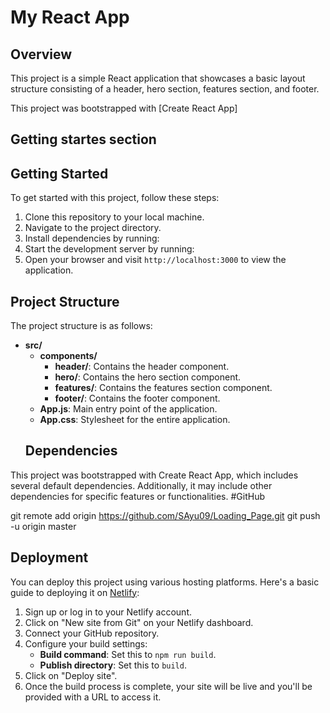 
# My React App

## Overview
This project is a simple React application that showcases a basic layout structure consisting of a header, hero section, features section, and footer.


This project was bootstrapped with [Create React App]
## Getting startes section
## Getting Started
To get started with this project, follow these steps:

1. Clone this repository to your local machine.
2. Navigate to the project directory.
3. Install dependencies by running:
 4. Start the development server by running:
5. Open your browser and visit `http://localhost:3000` to view the application.
## Project Structure
The project structure is as follows:

- **src/**
  - **components/**
    - **header/**: Contains the header component.
    - **hero/**: Contains the hero section component.
    - **features/**: Contains the features section component.
    - **footer/**: Contains the footer component.
  - **App.js**: Main entry point of the application.
  - **App.css**: Stylesheet for the entire application.
  ## Dependencies
This project was bootstrapped with Create React App, which includes several default dependencies. Additionally, it may include other dependencies for specific features or functionalities.
#GitHub

git remote add origin <https://github.com/SAyu09/Loading_Page.git>
git push -u origin master

## Deployment
You can deploy this project using various hosting platforms. Here's a basic guide to deploying it on [Netlify](https://661737cbd731850bcd34a86b--stupendous-moonbeam-50ed58.netlify.app/):

1. Sign up or log in to your Netlify account.
2. Click on "New site from Git" on your Netlify dashboard.
3. Connect your GitHub repository.
4. Configure your build settings:
   - **Build command**: Set this to `npm run build`.
   - **Publish directory**: Set this to `build`.
5. Click on "Deploy site".
6. Once the build process is complete, your site will be live and you'll be provided with a URL to access it.

